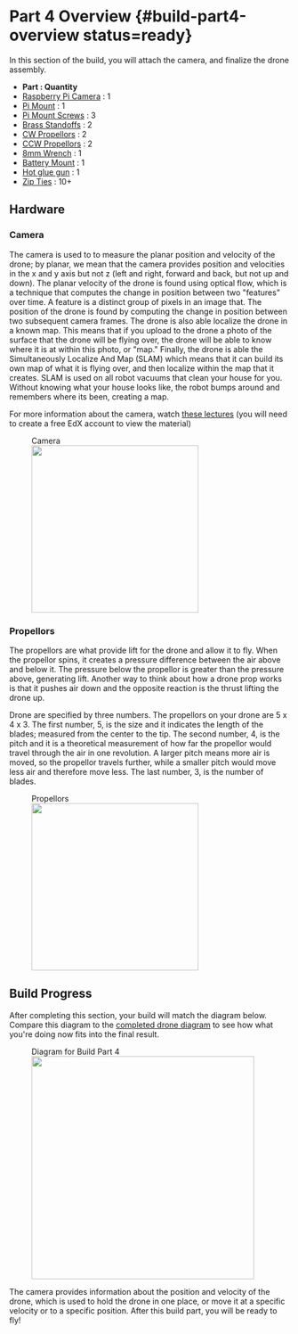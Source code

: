 # Part 4 Overview {#build-part4-overview status=ready}

In this section of the build, you will attach the camera, and finalize the drone assembly.

- **Part : Quantity**
- [Raspberry Pi Camera](#materials-camera) : 1
- [Pi Mount](#materials-pi-mount) : 1
- [Pi Mount Screws](#materials-pimount-screws) : 3
- [Brass Standoffs](#materials-brass-standoffs) : 2
- [CW Propellors](#materials-props) : 2
- [CCW Propellors](#materials-props) : 2
- [8mm Wrench](#materials-wrench-8mm) : 1
- [Battery Mount](#materials-battery-mount) : 1
- [Hot glue gun](#materials-misc) : 1
- [Zip Ties](#materials-zipties) : 10+

## Hardware

### Camera
The camera is used to to measure the planar position and velocity of the drone; by planar, we mean that the camera provides position and velocities in the x and y axis but not z (left and right, forward and back, but not up and down). The planar velocity of the drone is found using optical flow, which is a technique that computes the change in position between two "features" over time. A feature is a distinct group of pixels in an image that. The position of the drone is found by computing the change in position between two subsequent camera frames. The drone is also able localize the drone in a known map. This means that if you upload to the drone a photo of the surface that the drone will be flying over, the drone will be able to know where it is at within this photo, or "map." Finally, the drone is able the Simultaneously Localize And Map (SLAM) which means that it can build its own map of what it is flying over, and then localize within the map that it creates. SLAM is used on all robot vacuums that clean your house for you. Without knowing what your house looks like, the robot bumps around and remembers where its been, creating a map.

For more information about the camera, watch [these lectures](https://edge.edx.org/courses/course-v1:Brown+CSCI1951-R+2020_summer/courseware/0e3596880ec446d8ab63df427e02e9c4/ccd9eede2624475b91ce4b55ee51ce87/?activate_block_id=block-v1%3ABrown%2BCSCI1951-R%2B2020_summer%2Btype%40sequential%2Bblock%40ccd9eede2624475b91ce4b55ee51ce87) (you will need to create a free EdX account to view the material)

<figure>
     <figcaption>Camera</figcaption>
    <img src="photos/new-picam.png" width="300"/>
</figure>

### Propellors
The propellors are what provide lift for the drone and allow it to fly. When the propellor spins, it creates a pressure difference between the air above and below it. The pressure below the propellor is greater than the pressure above, generating lift. Another way to think about how a drone prop works is that it pushes air down and the opposite reaction is the thrust lifting the drone up.

Drone are specified by three numbers. The propellors on your drone are 5 x 4 x 3. The first number, 5, is the size and it indicates the length of the blades; measured from the center to the tip. The second number, 4, is the pitch and it is a theoretical measurement of how far the propellor would travel through the air in one revolution. A larger pitch means more air is moved, so the propellor travels further, while a smaller pitch would move less air and therefore move less. The last number, 3, is the number of blades.

<figure>
     <figcaption>Propellors</figcaption>
    <img src="photos/new-props.png" width="300"/>
</figure>


## Build Progress

After completing this section, your build will match the diagram below. Compare this diagram to the [completed drone diagram](#diagram-complete) to see how what you're doing now fits into the final result.

<figure>  
  <figcaption> Diagram for Build Part 4 </figcaption>
  <img style='width:400px' src="photos/diagram-completed.png"/>
</figure>

The camera provides information about the position and velocity of the drone, which is used to hold the drone in one place, or move it at a specific velocity or to a specific position. After this build part, you will be ready to fly!
